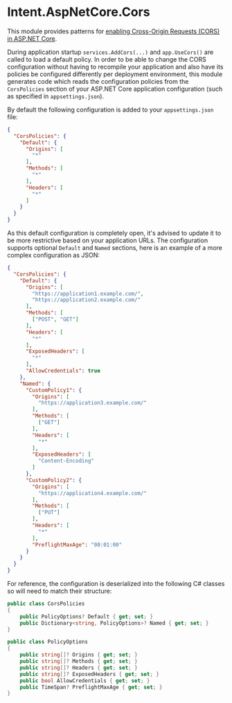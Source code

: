 # Intent.AspNetCore.Cors

This module provides patterns for [enabling Cross-Origin Requests (CORS) in ASP.NET Core](https://learn.microsoft.com/aspnet/core/security/cors).

During application startup `services.AddCors(...)` and `app.UseCors()` are called to load a default policy. In order to be able to change the CORS configuration without having to recompile your application and also have its policies be configured differently per deployment environment, this module generates code which reads the configuration policies from the `CorsPolicies` section of your ASP.NET Core application configuration (such as specified in `appsettings.json`).

By default the following configuration is added to your `appsettings.json` file:

```json
{
  "CorsPolicies": {
    "Default": {
      "Origins": [
        "*"
      ],
      "Methods": [
        "*"
      ],
      "Headers": [
        "*"
      ]
    }
  }
}
```

As this default configuration is completely open, it's advised to update it to be more restrictive based on your application URLs. The configuration supports optional `Default` and `Named` sections, here is an example of a more complex configuration as JSON:

```json
{
  "CorsPolicies": {
    "Default": {
      "Origins": [
        "https://application1.example.com/",
        "https://application2.example.com/"
      ],
      "Methods": [
        ["POST", "GET"]
      ],
      "Headers": [
        "*"
      ],
      "ExposedHeaders": [
        "*"
      ],
      "AllowCredentials": true
    },
    "Named": {
      "CustomPolicy1": {
        "Origins": [
          "https://application3.example.com/"
        ],
        "Methods": [
          ["GET"]
        ],
        "Headers": [
          "*"
        ],
        "ExposedHeaders": [
          "Content-Encoding"
        ]
      },
      "CustomPolicy2": {
        "Origins": [
          "https://application4.example.com/"
        ],
        "Methods": [
          ["PUT"]
        ],
        "Headers": [
          "*"
        ],
        "PreflightMaxAge": "00:01:00"
      }
    }
  }
}
```

For reference, the configuration is deserialized into the following C# classes so will need to match their structure:

```csharp
public class CorsPolicies
{
    public PolicyOptions? Default { get; set; }
    public Dictionary<string, PolicyOptions>? Named { get; set; }
}

public class PolicyOptions
{
    public string[]? Origins { get; set; }
    public string[]? Methods { get; set; }
    public string[]? Headers { get; set; }
    public string[]? ExposedHeaders { get; set; }
    public bool AllowCredentials { get; set; }
    public TimeSpan? PreflightMaxAge { get; set; }
}
```
